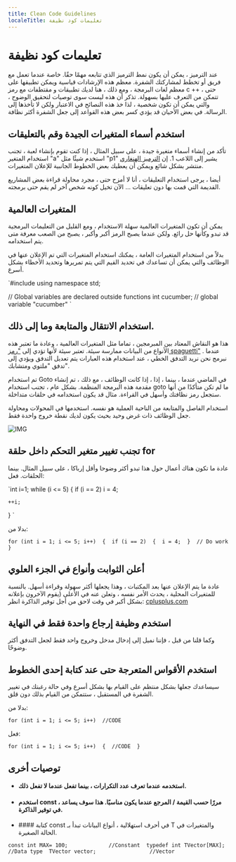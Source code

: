 ```yaml
---
title: Clean Code Guidelines
localeTitle: تعليمات كود نظيفة
---
```

# تعليمات كود نظيفة

عند الترميز ، يمكن أن يكون نمط الترميز الذي تتابعه مهمًا حقًا. خاصة عندما تعمل مع فريق أو تخطط لمشاركتك الشفرة. معظم هذه الإرشادات قياسية ويمكن تطبيقها على معظم لغات البرمجة ، ومع ذلك ، هنا لديك تطبيقات و مقتطفات مع رمز c ++ ، حتى تتمكن من التعرف عليها بسهولة. تذكر أن هذه ليست سوى توصيات لتحقيق الوضوح ، والتي يمكن أن تكون شخصية ، لذا خذ هذه النصائح في الاعتبار ولكن لا تأخذها إلى الرسالة. في بعض الأحيان قد يؤدي كسر بعض هذه القواعد إلى جعل الشفرة أكثر نظافة.

## استخدم أسماء المتغيرات الجيدة وقم بالتعليقات

تأكد من إنشاء أسماء متغيرة جيدة ، على سبيل المثال ، إذا كنت تقوم بإنشاء لعبة ، تجنب استخدام المتغير "a" استخدم شيئًا مثل "p1" يشير إلى اللاعب 1. إن [الترميز الهنغاري](https://en.wikipedia.org/wiki/Hungarian_notation) منتشر بشكل شائع ويمكن أن يعطيك بعض الخطوط الجانبية للإعلان المتغيرات.

أيضا ، يرجى استخدام التعليقات ، أنا لا أمزح حتى ، مجرد محاولة قراءة بعض المشاريع القديمة التي قمت بها دون تعليقات ... الآن تخيل كونه شخص آخر لم يقم حتى برمجته.

## المتغيرات العالمية

يمكن أن تكون المتغيرات العالمية سهلة الاستخدام ، ومع القليل من التعليمات البرمجية قد تبدو وكأنها حل رائع. ولكن عندما يصبح الرمز أكبر وأكبر ، يصبح من الصعب معرفة متى يتم استخدامه.

بدلاً من استخدام المتغيرات العامة ، يمكنك استخدام المتغيرات التي تم الإعلان عنها في الوظائف والتي يمكن أن تساعدك في تحديد القيم التي يتم تمريرها وتحديد الأخطاء بشكل أسرع.

 `#include <iostream> 
 using namespace std; 
 
 // Global variables are declared outside functions 
 int cucumber; // global variable "cucumber" 
` 

## استخدام الانتقال والمتابعة وما إلى ذلك.

هذا هو النقاش المعتاد بين المبرمجين ، تماما مثل المتغيرات العالمية ، وعادة ما تعتبر هذه الأنواع من البيانات ممارسة سيئة. تعتبر سيئة لأنها تؤدي إلى ["رمز spaguetti"](https://en.wikipedia.org/wiki/Spaghetti_code) . عندما نبرمج نحن نريد التدفق الخطي ، عند استخدام هذه العبارات يتم تعديل التدفق ويؤدي إلى تدفق "ملتوي ومتشابك".

تم استخدام Goto في الماضي عندما ، بينما ، إذا ، إذا كانت الوظائف ، مع ذلك ، تم إنشاء مقدمة هذه البرمجة المنظمة. بشكل عام ، تجنب استخدام goto ما لم تكن متأكدًا من أنها ستجعل رمز نظافتك وأسهل في القراءة. مثال قد يكون استخدامه في حلقات متداخلة.

استخدام الفاصل والمتابعة من الناحية العملية هو نفسه. استخدمها في المحولات ومحاولة جعل الوظائف ذات غرض وحيد بحيث يكون لديك نقطة خروج واحدة فقط.

![IMG](https://imgs.xkcd.com/comics/goto.png)

## تجنب تغيير متغير التحكم داخل حلقة for

عادة ما تكون هناك أعمال حول هذا تبدو أكثر وضوحا وأقل إرباكا ، على سبيل المثال. بينما الحلقات. فعل:

 `int i=1; 
 while (i <= 5) 
 { 
    if (i == 2) 
        i = 4; 
 
    ++i; 
 } 
` 

بدلا من:

 `for (int i = 1; i <= 5; i++) 
 { 
    if (i == 2) 
    { 
       i = 4; 
    } 
    // Do work 
 } 
` 

## أعلن الثوابت وأنواع في الجزء العلوي

عادة ما يتم الإعلان عنها بعد المكتبات ، وهذا يجعلها أكثر سهولة وقراءة أسهل. بالنسبة للمتغيرات المحلية ، يحدث الأمر نفسه ، وتعلن عنه في الأعلى (يقوم الآخرون بإعلانه بشكل أكبر في وقت لاحق من أجل توفير الذاكرة انظر: [cplusplus.com](http://www.cplusplus.com/forum/general/33612/)

## استخدم وظيفة إرجاع واحدة فقط في النهاية

وكما قلنا من قبل ، فإننا نميل إلى إدخال مدخل وخروج واحد فقط لجعل التدفق أكثر وضوحًا.

## استخدم الأقواس المتعرجة حتى عند كتابة إحدى الخطوط

سيساعدك جعلها بشكل منتظم على القيام بها بشكل أسرع وفي حالة رغبتك في تغيير الشفرة في المستقبل ، ستتمكن من القيام بذلك دون قلق.

بدلا من:

 `for (int i = 1; i <= 5; i++) 
    //CODE 
` 

فعل:

 `for (int i = 1; i <= 5; i++) 
 { 
    //CODE 
 } 
` 

## توصيات أخرى

*   #### استخدمه عندما تعرف عدد التكرارات ، بينما تفعل عندما لا تفعل ذلك.
    
*   #### استخدم const ، مررًا حسب القيمة / المرجع عندما يكون مناسبًا. هذا سوف يساعد في توفير الذاكرة.
    
*   \#### كتابة const في أحرف استهلالية ، أنواع البيانات تبدأ بـ T والمتغيرات في الحالة الصغيرة.
    

 `const int MAX= 100;             //Constant 
 typedef int TVector[MAX];       //Data type 
 TVector vector;                 //Vector 
`